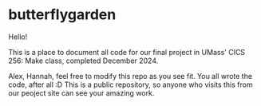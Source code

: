 # butterflygarden

Hello!

This is a place to document all code for our final project in UMass' CICS 256: Make class, completed December 2024.

Alex, Hannah, feel free to modify this repo as you see fit. You all wrote the code, after all :D
This is a public repository, so anyone who visits this from our peoject site can see your amazing work.
